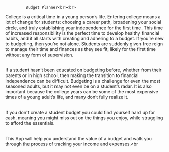              Budget Planner<br><br>  
College is a critical time in a young person’s life. Entering college means a lot of change for students: choosing a career path, broadening your social circle, and truly establishing your independence for the first time. This time of increased responsibility is the perfect time to develop healthy financial habits, and it all starts with creating and adhering to a budget. If you’re new to budgeting, then you’re not alone. Students are suddenly given free reign to manage their time and finances as they see fit, likely for the first time without any form of supervision.<br><br>


If a student hasn’t been educated on budgeting before, whether from their parents or in high school, then making the transition to financial independence can be difficult. Budgeting is a challenge for even the most seasoned adults, but it may not even be on a student’s radar. It is also important because the college years can be some of the most expensive times of a young adult’s life, and many don’t fully realize it.<br><br>

 If you don't create a student budget you could find yourself hard up for cash, meaning you might miss out on the things you enjoy, while struggling to afford the essentials.<br><br>


This App will help you understand the value of a budget and walk you through the process of tracking your income and expenses.<br<br>	
